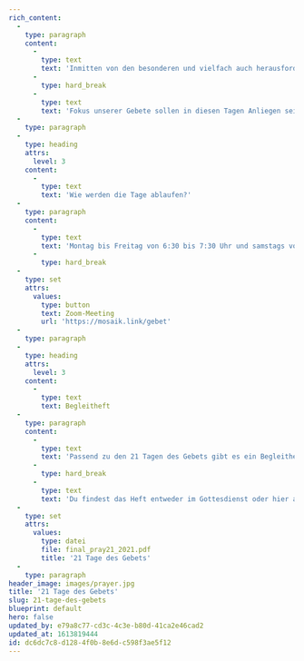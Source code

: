 ```yaml
---
rich_content:
  -
    type: paragraph
    content:
      -
        type: text
        text: 'Inmitten von den besonderen und vielfach auch herausfordernden Zeiten, in denen wir leben, wollen wir als Kirche unseren Blick auf Jesus richten! Darum werden wir als ganze Church 21 Tage lang in einer Gebets- und Fastenzeit Gottes Gegenwart suchen und seinen Thron mit unseren Gebeten bestürmen.  '
      -
        type: hard_break
      -
        type: text
        text: 'Fokus unserer Gebete sollen in diesen Tagen Anliegen sein, die unsere Kirche betreffen und für die wir gemeinsam einstehen wollen. Jeden Tag werden wir uns dabei einen der Namen anschauen, mit denen Gott sich offenbart hat, und unseren Blick neu auf sein Wesen, seine Gnade, Größe und Kraft richten lassen.'
  -
    type: paragraph
  -
    type: heading
    attrs:
      level: 3
    content:
      -
        type: text
        text: 'Wie werden die Tage ablaufen?'
  -
    type: paragraph
    content:
      -
        type: text
        text: 'Montag bis Freitag von 6:30 bis 7:30 Uhr und samstags von 9:00 bis 9:30 Uhr wollen wir morgens per Zoom zusammenkommen un den Tag gemeinsam mit Worship, einen glaubensstärkenden Input und Gebet starten.'
      -
        type: hard_break
  -
    type: set
    attrs:
      values:
        type: button
        text: Zoom-Meeting
        url: 'https://mosaik.link/gebet'
  -
    type: paragraph
  -
    type: heading
    attrs:
      level: 3
    content:
      -
        type: text
        text: Begleitheft
  -
    type: paragraph
    content:
      -
        type: text
        text: 'Passend zu den 21 Tagen des Gebets gibt es ein Begleitheft. Darin enthalten sind die verschiednen Namen Gottes, mit denen wir uns beschäftigen wollen, sowie die Gebetsanliegen, durch die wir in den 21 Tagen gehen möchten. Es soll dir außerdem praktische Tipps über Fasten, Beten und deine persönliche Quality Time mit Gott an die Hand geben.'
      -
        type: hard_break
      -
        type: text
        text: 'Du findest das Heft entweder im Gottesdienst oder hier als PDF zum Download.'
  -
    type: set
    attrs:
      values:
        type: datei
        file: final_pray21_2021.pdf
        title: '21 Tage des Gebets'
  -
    type: paragraph
header_image: images/prayer.jpg
title: '21 Tage des Gebets'
slug: 21-tage-des-gebets
blueprint: default
hero: false
updated_by: e79a8c77-cd3c-4c3e-b80d-41ca2e46cad2
updated_at: 1613819444
id: dc6dc7c8-d128-4f0b-8e6d-c598f3ae5f12
---
```


